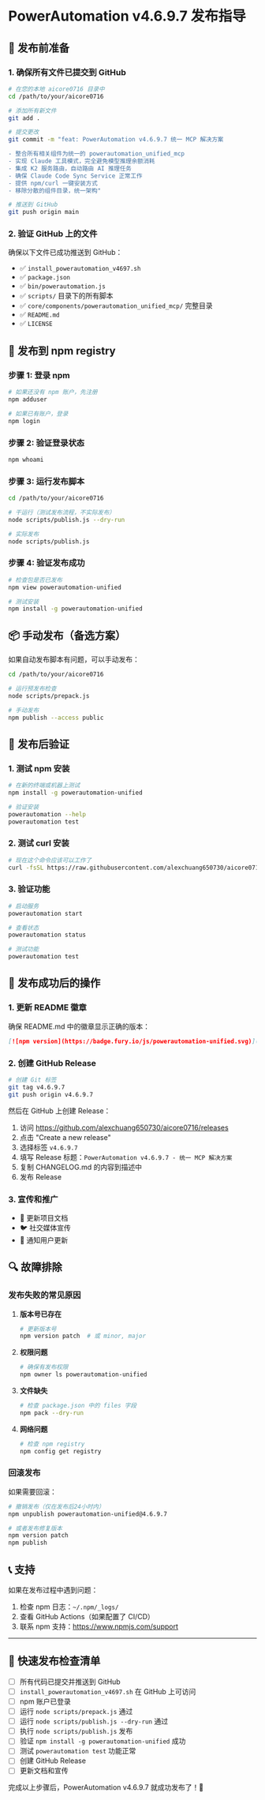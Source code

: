 # PowerAutomation v4.6.9.7 发布指导

## 🎯 发布前准备

### 1. 确保所有文件已提交到 GitHub

```bash
# 在您的本地 aicore0716 目录中
cd /path/to/your/aicore0716

# 添加所有新文件
git add .

# 提交更改
git commit -m "feat: PowerAutomation v4.6.9.7 统一 MCP 解决方案

- 整合所有相关组件为统一的 powerautomation_unified_mcp
- 实现 Claude 工具模式，完全避免模型推理余额消耗
- 集成 K2 服务路由，自动路由 AI 推理任务
- 确保 Claude Code Sync Service 正常工作
- 提供 npm/curl 一键安装方式
- 移除分散的组件目录，统一架构"

# 推送到 GitHub
git push origin main
```

### 2. 验证 GitHub 上的文件

确保以下文件已成功推送到 GitHub：
- ✅ `install_powerautomation_v4697.sh`
- ✅ `package.json`
- ✅ `bin/powerautomation.js`
- ✅ `scripts/` 目录下的所有脚本
- ✅ `core/components/powerautomation_unified_mcp/` 完整目录
- ✅ `README.md`
- ✅ `LICENSE`

## 🚀 发布到 npm registry

### 步骤 1: 登录 npm

```bash
# 如果还没有 npm 账户，先注册
npm adduser

# 如果已有账户，登录
npm login
```

### 步骤 2: 验证登录状态

```bash
npm whoami
```

### 步骤 3: 运行发布脚本

```bash
cd /path/to/your/aicore0716

# 干运行（测试发布流程，不实际发布）
node scripts/publish.js --dry-run

# 实际发布
node scripts/publish.js
```

### 步骤 4: 验证发布成功

```bash
# 检查包是否已发布
npm view powerautomation-unified

# 测试安装
npm install -g powerautomation-unified
```

## 📦 手动发布（备选方案）

如果自动发布脚本有问题，可以手动发布：

```bash
cd /path/to/your/aicore0716

# 运行预发布检查
node scripts/prepack.js

# 手动发布
npm publish --access public
```

## 🔧 发布后验证

### 1. 测试 npm 安装

```bash
# 在新的终端或机器上测试
npm install -g powerautomation-unified

# 验证安装
powerautomation --help
powerautomation test
```

### 2. 测试 curl 安装

```bash
# 现在这个命令应该可以工作了
curl -fsSL https://raw.githubusercontent.com/alexchuang650730/aicore0716/main/install_powerautomation_v4697.sh | bash
```

### 3. 验证功能

```bash
# 启动服务
powerautomation start

# 查看状态
powerautomation status

# 测试功能
powerautomation test
```

## 🎉 发布成功后的操作

### 1. 更新 README 徽章

确保 README.md 中的徽章显示正确的版本：
```markdown
[![npm version](https://badge.fury.io/js/powerautomation-unified.svg)](https://badge.fury.io/js/powerautomation-unified)
```

### 2. 创建 GitHub Release

```bash
# 创建 Git 标签
git tag v4.6.9.7
git push origin v4.6.9.7
```

然后在 GitHub 上创建 Release：
1. 访问 https://github.com/alexchuang650730/aicore0716/releases
2. 点击 "Create a new release"
3. 选择标签 `v4.6.9.7`
4. 填写 Release 标题：`PowerAutomation v4.6.9.7 - 统一 MCP 解决方案`
5. 复制 CHANGELOG.md 的内容到描述中
6. 发布 Release

### 3. 宣传和推广

- 📝 更新项目文档
- 🐦 社交媒体宣传
- 📧 通知用户更新

## 🔍 故障排除

### 发布失败的常见原因

1. **版本号已存在**
   ```bash
   # 更新版本号
   npm version patch  # 或 minor, major
   ```

2. **权限问题**
   ```bash
   # 确保有发布权限
   npm owner ls powerautomation-unified
   ```

3. **文件缺失**
   ```bash
   # 检查 package.json 中的 files 字段
   npm pack --dry-run
   ```

4. **网络问题**
   ```bash
   # 检查 npm registry
   npm config get registry
   ```

### 回滚发布

如果需要回滚：
```bash
# 撤销发布（仅在发布后24小时内）
npm unpublish powerautomation-unified@4.6.9.7

# 或者发布修复版本
npm version patch
npm publish
```

## 📞 支持

如果在发布过程中遇到问题：

1. 检查 npm 日志：`~/.npm/_logs/`
2. 查看 GitHub Actions（如果配置了 CI/CD）
3. 联系 npm 支持：https://www.npmjs.com/support

---

## 🎯 快速发布检查清单

- [ ] 所有代码已提交并推送到 GitHub
- [ ] `install_powerautomation_v4697.sh` 在 GitHub 上可访问
- [ ] npm 账户已登录
- [ ] 运行 `node scripts/prepack.js` 通过
- [ ] 运行 `node scripts/publish.js --dry-run` 通过
- [ ] 执行 `node scripts/publish.js` 发布
- [ ] 验证 `npm install -g powerautomation-unified` 成功
- [ ] 测试 `powerautomation test` 功能正常
- [ ] 创建 GitHub Release
- [ ] 更新文档和宣传

完成以上步骤后，PowerAutomation v4.6.9.7 就成功发布了！🎉

